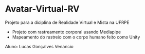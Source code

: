 # Avatar-Virtual-RV

Projeto para a diciplina de Realidade Virtual e Mista na UFRPE

* Projeto com rastreamento corporal usando Mediapipe
* Mapeamento do rastreio com o corpo humano feito como Unity
  
Aluno: Lucas Gonçalves Venancio
